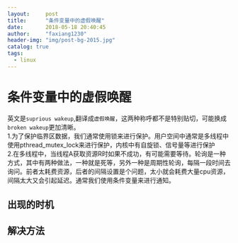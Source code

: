 ```yaml
---
layout:     post
title:      "条件变量中的虚假唤醒"
date:       2018-05-18 20:40:45
author:     "faxiang1230"
header-img: "img/post-bg-2015.jpg"
catalog: true
tags:
  - linux
---
```

# 条件变量中的虚假唤醒
英文是`suprious wakeup`,翻译成`虚假唤醒`，这两种称呼都不是特别贴切，可能换成`broken wakeup`更加清晰。  
1.为了保护临界区数据，我们通常使用锁来进行保护。用户空间中通常是多线程中使用pthread_mutex_lock来进行保护，内核中有自旋锁、信号量等进行保护  
2.在多线程中，当线程A获取资源R时如果不成功，有可能需要等待。轮询是一种方式，其中有两种做法，一种就是死等，另外一种是周期性轮询，每隔一段时间去询问。前者太耗费资源，后者的间隔设置是个问题，太小就会耗费大量cpu资源，间隔太大又会引起延迟。通常我们使用条件变量来进行通知。
## 出现的时机

## 解决方法
